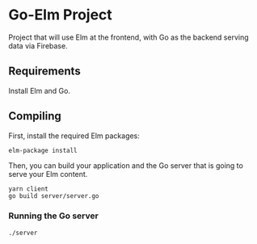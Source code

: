 # Go-Elm Project

Project that will use Elm at the frontend, with Go as the backend serving data via Firebase. 

## Requirements

Install Elm and Go.

## Compiling

First, install the required Elm packages:

```
elm-package install
```

Then, you can build your application and the Go server that is going to serve your Elm content.

```
yarn client
go build server/server.go
```

### Running the Go server

```
./server
```

